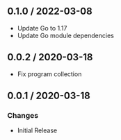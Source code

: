 ## 0.1.0 / 2022-03-08

* Update Go to 1.17
* Update Go module dependencies

## 0.0.2 / 2020-03-18

* Fix program collection

## 0.0.1 / 2020-03-18

### Changes

* Initial Release

